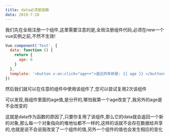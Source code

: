 ```yaml
---
title: data必须是函数
data: 2019-7-28
---
```


我们先在全局注册一个组件,这里需要注意的是,全局注册组件代码,必须在new一个vue实例之前,不然不生效!

```js
Vue.component('Test', {
  data: function () {
    return {
      age: 0
    }
  },
  template: '<button v-on:click="age++">遥近的年龄是: {{ age }} </button>'
})
```

然后我们就可以在任意的组件中使用该组件了,您可以尝试复用2次该组件

可以发现,我组件里面的age值,是分开的,哪怕我第一个age改变了,我另外的age是不会改变的

这就是data作为函数的原因了,只要你复用了该组件,那么它的data就会返回一个新的对象,那么每一个对象指向的堆地址都不一样的,这样的话就不会存在数据给共享的,也就是说不会说我改变了一个组件的值,另外一个组件的值也会发生相应的变化